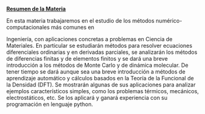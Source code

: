 **<u>Resumen de la Materia</u>**

En esta materia trabajaremos en el estudio de los métodos
numérico-computacionales más comunes en

Ingeniería, con aplicaciones concretas a problemas en Ciencia de
Materiales. En particular se estudiarán métodos para resolver ecuaciones
diferenciales ordinarias y en derivadas parciales, se analizarán los
métodos de diferencias finitas y de elementos finitos y se dará una
breve introducción a los métodos de Monte Carlo y de dinámica molecular.
De tener tiempo se dará aunque sea una breve introducción a métodos de
aprendizaje automático y cálculos basados en la Teoría de la Funcional
de la Densidad (DFT). Se mostrarán algunas de sus aplicaciones para
analizar ejemplos característicos simples, como los problemas térmicos,
mecánicos, electrostáticos, etc. Se los aplicará y ganará experiencia
con su programación en lenguaje python.

